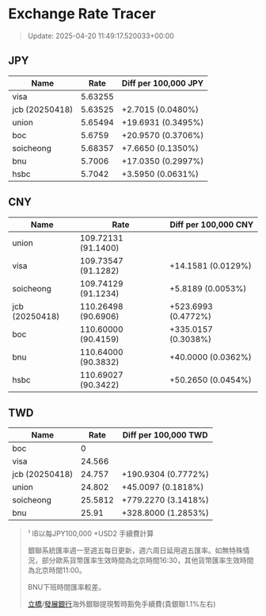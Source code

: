 # Exchange Rate Tracer

> Update: 2025-04-20 11:49:17.520033+00:00

## JPY

| Name           |    Rate | Diff per 100,000 JPY   |
|----------------|---------|------------------------|
| visa           | 5.63255 |                        |
| jcb (20250418) | 5.63525 | +2.7015 (0.0480%)      |
| union          | 5.65494 | +19.6931 (0.3495%)     |
| boc            | 5.6759  | +20.9570 (0.3706%)     |
| soicheong      | 5.68357 | +7.6650 (0.1350%)      |
| bnu            | 5.7006  | +17.0350 (0.2997%)     |
| hsbc           | 5.7042  | +3.5950 (0.0631%)      |

## CNY

| Name           | Rate                | Diff per 100,000 CNY   |
|----------------|---------------------|------------------------|
| union          | 109.72131	(91.1400) |                        |
| visa           | 109.73547	(91.1282) | +14.1581 (0.0129%)     |
| soicheong      | 109.74129	(91.1234) | +5.8189 (0.0053%)      |
| jcb (20250418) | 110.26498	(90.6906) | +523.6993 (0.4772%)    |
| boc            | 110.60000	(90.4159) | +335.0157 (0.3038%)    |
| bnu            | 110.64000	(90.3832) | +40.0000 (0.0362%)     |
| hsbc           | 110.69027	(90.3422) | +50.2650 (0.0454%)     |

## TWD

| Name           |    Rate | Diff per 100,000 TWD   |
|----------------|---------|------------------------|
| boc            |  0      |                        |
| visa           | 24.566  |                        |
| jcb (20250418) | 24.757  | +190.9304 (0.7772%)    |
| union          | 24.802  | +45.0097 (0.1818%)     |
| soicheong      | 25.5812 | +779.2270 (3.1418%)    |
| bnu            | 25.91   | +328.8000 (1.2853%)    |


> ¹ IB以每JPY100,000 +USD2 手續費計算
>
> 銀聯系統匯率週一至週五每日更新，週六周日延用週五匯率。如無特殊情況，部分歐系貨幣匯率生效時間為北京時間16:30，其他貨幣匯率生效時間為北京時間11:00。
>
> BNU下班時間匯率較差。
>
> [立橋](https://www.wlbank.com.mo/uploads/ueditor/file/20181211/1544536513900230.pdf)/[發展銀行](https://www.mdb.com.mo/Service_Charges_20230728.pdf)海外銀聯提現暫時豁免手續費(貴銀聯1.1%左右)

